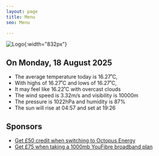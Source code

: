 ```yaml
---
layout: page
title: Menu
seo: Menu

---
```


![Logo](/images/logo.jpg){:width="832px"}

<!-- weather_marker starts -->
## On Monday, 18 August 2025

- The average temperature today is 16.27˚C,
- With highs of 16.27˚C and lows of 16.27˚C,
- It may feel like 16.22˚C with overcast clouds
- The wind speed is 3.32m/s and visibility is 10000m
- The pressure is 1022hPa and humidity is 87%
- The sun will rise at 04:57 and set at 19:26

<!-- weather_marker ends -->

## Sponsors

- [Get £50 credit when switching to Octopus Energy](https://bit.ly/3oD1nnS)
- [Get £75 when taking a 1000mb YouFibre broadband plan](https://aklam.io/91zWhU?)
